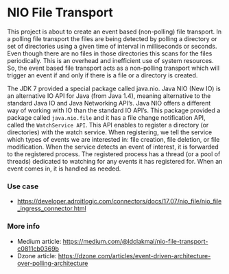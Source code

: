# NIO File Transport

This project is about to create an event based (non-polling) file transport. In a polling file transport the files are being detected by polling a directory or set of directories using a given time of interval in milliseconds or seconds. Even though there are no files in those directories this scans for the files periodically. This is an overhead and inefficient use of system resources. So, the event based file transport acts as a non-polling transport which will trigger an event if and only if there is a file or a directory is created.

The JDK 7 provided a special package called java.nio. Java NIO (New IO) is an alternative IO API for Java (from Java 1.4), meaning alternative to the standard Java IO and Java Networking API’s. Java NIO offers a different way of working with IO than the standard IO API’s. This package provided a package called `java.nio.file` and it has a file change notification API, called the `WatchService API`. This API enables to register a directory (or directories) with the watch service. When registering, we tell the service which types of events we are interested in: file creation, file deletion, or file modification. When the service detects an event of interest, it is forwarded to the registered process. The registered process has a thread (or a pool of threads) dedicated to watching for any events it has registered for. When an event comes in, it is handled as needed.

### Use case

- https://developer.adroitlogic.com/connectors/docs/17.07/nio_file/nio_file_ingress_connector.html

### More info

- Medium article: https://medium.com/@ldclakmal/nio-file-transport-c0811cb0369b
- Dzone article: https://dzone.com/articles/event-driven-architecture-over-polling-architecture

